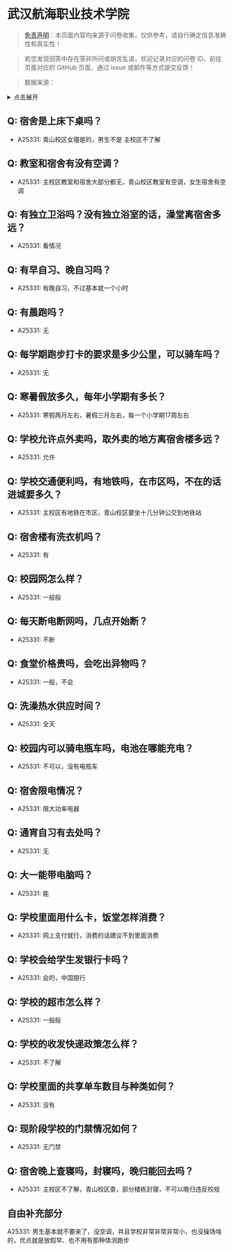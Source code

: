 # 武汉航海职业技术学院

> [免责声明](https://colleges.chat/#_3)：本页面内容均来源于问卷收集，仅供参考，请自行确定信息准确性和真实性！

> 若您发现回答中存在答非所问或胡言乱语，欢迎记录对应的问卷 ID，前往页面对应的 GitHub 页面，通过 issue 或邮件等方式提交反馈！

> 数据来源：

<details><summary>点击展开</summary>
<ul>
<li>A25331: 匿名 (2024 年 06 月)</li>
</ul>
</details>

## Q: 宿舍是上床下桌吗？

- A25331: 青山校区女寝是的，男生不是
主校区不了解

## Q: 教室和宿舍有没有空调？

- A25331: 主校区教室和宿舍大部分都无，青山校区教室有空调，女生宿舍有空调

## Q: 有独立卫浴吗？没有独立浴室的话，澡堂离宿舍多远？

- A25331: 看情况

## Q: 有早自习、晚自习吗？

- A25331: 有晚自习，不过基本就一个小时

## Q: 有晨跑吗？

- A25331: 无

## Q: 每学期跑步打卡的要求是多少公里，可以骑车吗？

- A25331: 无

## Q: 寒暑假放多久，每年小学期有多长？

- A25331: 寒假两月左右，暑假三月左右，每一个小学期17周左右

## Q: 学校允许点外卖吗，取外卖的地方离宿舍楼多远？

- A25331: 允许

## Q: 学校交通便利吗，有地铁吗，在市区吗，不在的话进城要多久？

- A25331: 主校区有地铁在市区，青山校区要坐十几分钟公交到地铁站

## Q: 宿舍楼有洗衣机吗？

- A25331: 有

## Q: 校园网怎么样？

- A25331: 一般般

## Q: 每天断电断网吗，几点开始断？

- A25331: 不断

## Q: 食堂价格贵吗，会吃出异物吗？

- A25331: 一般，不会

## Q: 洗澡热水供应时间？

- A25331: 全天

## Q: 校园内可以骑电瓶车吗，电池在哪能充电？

- A25331: 不可以，没有电瓶车

## Q: 宿舍限电情况？

- A25331: 限大功率电器

## Q: 通宵自习有去处吗？

- A25331: 无

## Q: 大一能带电脑吗？

- A25331: 能

## Q: 学校里面用什么卡，饭堂怎样消费？

- A25331: 网上支付就行，消费的话建议不到里面消费

## Q: 学校会给学生发银行卡吗？

- A25331: 会的，中国银行

## Q: 学校的超市怎么样？

- A25331: 一般般

## Q: 学校的收发快递政策怎么样？

- A25331: 不了解

## Q: 学校里面的共享单车数目与种类如何？

- A25331: 没有

## Q: 现阶段学校的门禁情况如何？

- A25331: 无门禁

## Q: 宿舍晚上查寝吗，封寝吗，晚归能回去吗？

- A25331: 主校区不了解，青山校区查，部分楼栋封寝，不可以晚归违反校规

## 自由补充部分

A25331: 男生基本就不要来了，没空调，并且学校非常非常非常小，也没操场啥的，优点就是放假早、也不用有那种体测跑步